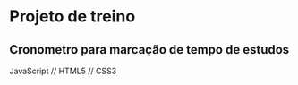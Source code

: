 <h1>Projeto de treino</h1>

<h2>Cronometro para marcação de tempo de estudos</h2>

<p>JavaScript // HTML5 // CSS3</p>

